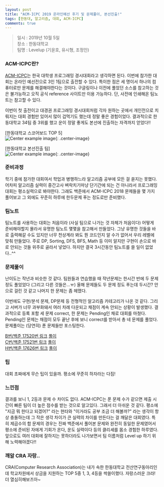 ```yaml
---
layout: post
title: "ACM-ICPC 2019 온라인예선 후기 및 문제풀이, 본선진출!"
tags: [한동대, 알고리즘, 대회, ACM-ICPC]
comments: true
---
```


> 일시 : 2019년 10월 5일  
> 장소 : 한동대학교  
> 팀명 : Levelup (기윤호, 유시형, 조정인)  

### ACM-ICPC란?  
[ACM-ICPC](http://icpckorea.org/)는 한국 대학생 프로그래밍 경시대회라고 생각하면 된다. 이번에 참가한 대회는 온라인 예선전으로 3인 1팀으로 출전할 수 있다. 특이한 점은 세 명이서 하나의 컴퓨터로만 문제를 해결해야한다는 것이다. 구글링이나 이전에 풀었던 소스를 참고하는 것은 불가능하고 오직 공식 reference 사이트만 이용 가능하다. 단, 사전에 인쇄해온 팀노트는 참고할 수 있다.  

이번이 첫 출전이고 대경권 프로그래밍 경시대회처럼 각자 원하는 곳에서 개인전으로 치뤄지는 대회 경험만 있어서 많이 겁먹기도 했는데 정말 좋은 경험이었다. 결과적으로 한동대학교 34팀 중 3위를 했고 운이 정말 좋게도 본선에 진출하는 자격까지 얻었다!!  

[한동대학교 스코어보드 TOP 5]  
![Center example image](https://user-images.githubusercontent.com/35067611/66255462-97514900-e7be-11e9-8c1e-49d68e703dcc.png "Center"){: .center-image}  


[한동대학교 본선진출 팀]  
![Center example image](https://user-images.githubusercontent.com/35067611/66629530-fe4a8400-ec3c-11e9-9544-fa6465be6e37.png "Center"){: .center-image}  


### 준비과정  
학기 중에 참가한 대회여서 학업과 병행하느라 알고리즘 공부에 모든 걸 쏟지는 못했다. 어차피 알고리즘 실력이 중간고사 벼락치기마냥 단기간에 되는 건 아니라서 프로그래밍 대회는 평소실력으로 봐야한다. 그래도 백준에서 ACM-ICPC 2018 문제들을 몇 가지 풀어보고 그 외에도 꾸준히 하루에 한두문제 푸는 정도로만 준비했다.  

### 팀노트  
팀노트를 사용하는 대회는 처음이라 (사실 팀으로 나가는 것 자체가 처음이다) 어떻게 준비해야할지 몰라서 유명한 팀노트 몇몇을 참고해서 만들었다. 그냥 유명한 것들을 바로 출력해갈 수도 있지만 너무 천상계라 봐도 뭔 코드인지 알 수가 없어서 우리 레벨에 맞춰 만들었다. 주로 DP, Sorting, DFS, BFS, Math 등 이미 알지만 구현이 손으로 바로 안되는 것들 위주로 골라서 넣었다. 하지만 결국 3시간동안 팀노트를 쓸 일이 없었다..^^  

### 문제풀이  
난이도는 작년과 비슷한 것 같다. 팀원들과 연습했을 때 작년문제는 한시간 반에 두 문제정도 풀었었다 (그리고 다른 것들은...ㅠ) 올해 문제들도 두 문제 정도 푸는데 두시간? 안으로 걸린 것 같고 나머지 한 문제는 좀 헤맸다.  

이번에도 구현/분석 문제, DP문제 등 전형적인 알고리즘 카테고리가 나온 것 같다. 그리고 서버가 너무 과부화돼서 여러 차례 다운되고 채점이 계속 안되는 상황이 발생했다. 결과적으로 등록 포함 세 문제 correct, 한 문제는 Pending인 채로 대회를 마쳤다. Pending인 문제는 채점이 모두 끝난 후에 보니 correct를 받아서 총 네 문제를 풀었다. 문제풀이는 (당연히) 푼 문제들만 포스팅한다.  

[B번/백준 17520번 링크](https://www.acmicpc.net/problem/17520) [풀이](https://sihyungyou.github.io/acmicpc2019-B/)  
[C번/백준 17521번 링크](https://www.acmicpc.net/problem/17521) [풀이](https://sihyungyou.github.io/acmicpc2019-C/)  
[H번/백준 17626번 링크](https://www.acmicpc.net/problem/17626) [풀이](https://sihyungyou.github.io/acmicpc2019-H/)  

### 팁  
대회 초짜에게 무슨 팁이 있을까. 평소에 꾸준히 하자라는 다짐!  

### 느낀점  
결과를 보니 1, 2등과 문제 수 차이도 없다. ACM-ICPC는 푼 문제 수가 같으면 제출 시간이 빠른 팀이 더 높은 점수를 받는 것으로 알고있다. 그래서 더 아쉬운 것 같다. 평소에 "지금 뭐 한다고 되겠어?" 라는 현타와 "이거라도 공부 조금 더 해볼까?" 라는 생각이 항상 충돌하는데 그 작은 생각 차이가 큰 실력의 차이를 만든다는 걸 깨달은 대회였다. 특히 제곱수의 합 문제의 경우는 진짜 백준에서 풀어본 문제와 완전히 동일한 문제였어서 평소에 준비된 자에게 기회가 온다, 운도 실력이다 등의 클리셰를 몸소 경험한 하루였다. 앞으로도 여러 대회에 잘하지는 못하더라도 나가보면서 팀 이름처럼 Level up 하기 위해 노력해야겠다!! 

### 깨알 CRA 자랑..  
CRA(Computer Research Association)는 내가 속한 한동대학교 전산연구동아리인데 학교차원에서 상금을 지원하는 TOP 5중 1, 3, 4등을 싹쓸이했다. 자랑스러운 크라! 더 열심히해보즈아~  